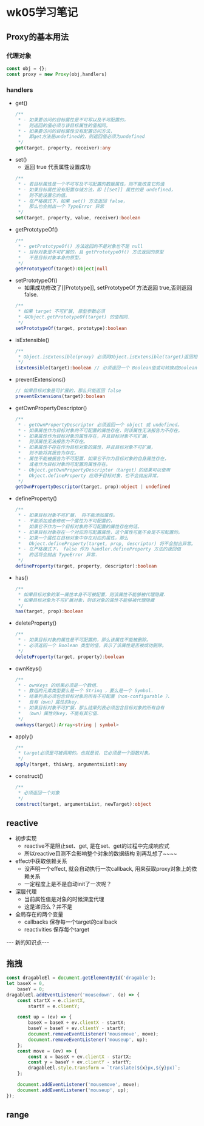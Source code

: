 # wk05学习笔记

## Proxy的基本用法
###  代理对象
```js
const obj = {};
const proxy = new Proxy(obj,handlers)
```
### handlers
  - get()
    ```ts
    /**
     * - 如果要访问的目标属性是不可写以及不可配置的，
     *   则返回的值必须与该目标属性的值相同。
     * - 如果要访问的目标属性没有配置访问方法，
     *   即get方法是undefined的，则返回值必须为undefined
     */
    get(target, property, receiver):any
    ```
  - set()
    - 返回 true 代表属性设置成功
    ```ts
    /**
     * - 若目标属性是一个不可写及不可配置的数据属性，则不能改变它的值
     * - 如果目标属性没有配置存储方法，即 [[Set]] 属性的是 undefined，
     *   则不能设置它的值。
     * - 在严格模式下，如果 set() 方法返回 false，
     *   那么也会抛出一个 TypeError 异常 
     */
    set(target, property, value, receiver):boolean
    ```
  - getPrototypeOf()
    ```ts
    /**
     * - getPrototypeOf() 方法返回的不是对象也不是 null
     * - 目标对象是不可扩展的，且 getPrototypeOf() 方法返回的原型
     *   不是目标对象本身的原型。
     */
    getPrototypeOf(target):Object|null
    ```
  - setPrototypeOf()
    - 如果成功修改了[[Prototype]], setPrototypeOf 方法返回 true,否则返回 false.
    ```ts
    /**
     * 如果 target 不可扩展, 原型参数必须
     * 与Object.getPrototypeOf(target) 的值相同. 
     */  
    setPrototypeOf(target, prototype):boolean
    ```
  - isExtensible()
    ```ts
    /**
     * Object.isExtensible(proxy) 必须同Object.isExtensible(target)返回相同值
     */
    isExtensible(target):boolean // 必须返回一个 Boolean值或可转换成Boolean的值
    ```
  - preventExtensions()
    ```ts
    // 如果目标对象是可扩展的，那么只能返回 false
    preventExtensions(target):boolean
    ```
  - getOwnPropertyDescriptor()
    ```ts
    /**
     * - getOwnPropertyDescriptor 必须返回一个 object 或 undefined。
     * - 如果属性作为目标对象的不可配置的属性存在，则该属性无法报告为不存在。
     * - 如果属性作为目标对象的属性存在，并且目标对象不可扩展，
     *   则该属性无法报告为不存在。
     * - 如果属性不存在作为目标对象的属性，并且目标对象不可扩展，
     *   则不能将其报告为存在。
     * - 属性不能被报告为不可配置，如果它不作为目标对象的自身属性存在，
     *   或者作为目标对象的可配置的属性存在。
     * - Object.getOwnPropertyDescriptor（target）的结果可以使用 
     *   Object.defineProperty 应用于目标对象，也不会抛出异常。 
     */
    getOwnPropertyDescriptor(target, prop):object | undefined
    ```
  - defineProperty()
    ```ts
    /**
     * - 如果目标对象不可扩展， 将不能添加属性。
     * - 不能添加或者修改一个属性为不可配置的，
     *   如果它不作为一个目标对象的不可配置的属性存在的话。
     * - 如果目标对象存在一个对应的可配置属性，这个属性可能不会是不可配置的。
     * - 如果一个属性在目标对象中存在对应的属性，那么
     *   Object.defineProperty(target, prop, descriptor) 将不会抛出异常。 
     * - 在严格模式下， false 作为 handler.defineProperty 方法的返回值
     *   的话将会抛出 TypeError 异常.
     */
    defineProperty(target, property, descriptor):boolean
    ```
  - has()
    ```ts
    /**
     * 如果目标对象的某一属性本身不可被配置，则该属性不能够被代理隐藏.
     * 如果目标对象为不可扩展对象，则该对象的属性不能够被代理隐藏
     */
    has(target, prop):boolean
    ```
  - deleteProperty()
    ```ts
    /**
     * - 如果目标对象的属性是不可配置的，那么该属性不能被删除。
     * - 必须返回一个 Boolean 类型的值，表示了该属性是否被成功删除。
     */
    deleteProperty(target, property):boolean
    ```
  - ownKeys()
    ```ts
    /**
     * - ownKeys 的结果必须是一个数组.
     * - 数组的元素类型要么是一个 String ，要么是一个 Symbol.
     * - 结果列表必须包含目标对象的所有不可配置（non-configurable ）、
     *   自有（own）属性的key.
     * - 如果目标对象不可扩展，那么结果列表必须包含目标对象的所有自有
     *  （own）属性的key，不能有其它值.
     */
    ownkeys(target):Array<string | symbol>
    ```
  - apply()
    ```ts
    /**
     * target必须是可被调用的。也就是说，它必须是一个函数对象。
     */
    apply(target, thisArg, argumentsList):any
    ```
  - construct()
    ```ts
    /**
     * 必须返回一个对象
     */
    construct(target, argumentsList, newTarget):object
    ```

## reactive
- 初步实现
  - reactive不是阻止set、get, 是在set、get的过程中完成响应式
  - 所以reactive目测不会影响整个对象的数据结构 别再乱想了~~~~
- effect中获取依赖关系
  - 没声明一个effect, 就会自动执行一次callback, 用来获取proxy对象上的依赖关系
  - 一定程度上是不是自动init了一次呢？
- 深层代理
  - 当前属性值是对象的时候深度代理
  - 这是递归么？并不是
- 全局存在的两个变量
  - callbacks 保存每一个target的callback
  - reactivities 保存每个target


--- 新的知识点---
## 拖拽
```js
const dragableEl = document.getElementById('dragable');
let baseX = 0,
    baseY = 0;
dragableEl.addEventListener('mousedown', (e) => {
    const startX = e.clientX,
        startY = e.clientY;

    const up = (ev) => {
        baseX = baseX + ev.clientX - startX;
        baseY = baseY + ev.clientY - startY;
        document.removeEventListener('mousemove', move);
        document.removeEventListener('mouseup', up);
    };
    const move = (ev) => {
        const x = baseX + ev.clientX - startX;
        const y = baseY + ev.clientY - startY;
        dragableEl.style.transform = `translate(${x}px,${y}px)`;
    };

    document.addEventListener('mousemove', move);
    document.addEventListener('mouseup', up);
});
```

## range
